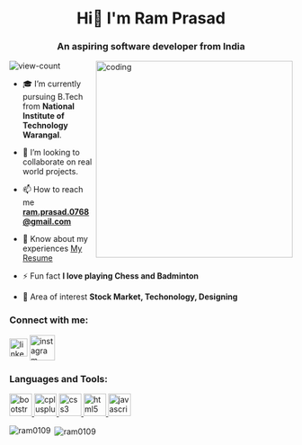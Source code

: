   <h1 align="center">Hi👋 I'm Ram Prasad</h1>
  <h3 align="center">An aspiring software developer from India</h3>
  <img align="right" alt="coding" width="350" src="https://camo.githubusercontent.com/97d0c0c4209208d8ec9573c7e213e05872a9f59b703868647b559b77af601cc6/68747470733a2f2f692e70696e696d672e636f6d2f6f726967696e616c732f65382f66342f35332f65386634353334363961336563393765636433353464663436356437333931332e676966">
  <p align="left"> <img src="https://komarev.com/ghpvc/?username=ram0109&label=Profile%20views&color=0e75b6&style=flat" alt="view-count" /> </p>
  
- 🎓 I’m currently pursuing B.Tech from **National Institute of Technology Warangal**.
  
- 🤝 I’m looking to collaborate on real world projects.
  
- 📫 How to reach me **ram.prasad.0768@gmail.com**

- 📄 Know about my experiences [My Resume](https://drive.google.com/file/d/1ASHVANBBCMecnZlyJ2ynkKvmLnp2U_Ng/view?usp=sharing)

- ⚡ Fun fact **I love playing Chess and Badminton**

- 🔷 Area of interest **Stock Market, Techonology, Designing**

<h3 align="left">Connect with me:</h3>
<p align="left">
<a href="https://www.linkedin.com/in/ram-prasad-487784227/" target="blank"><img align="center" src="https://cdn-icons-png.flaticon.com/128/3536/3536505.png" alt="linkedin-profile" height="32" width="32" /></a>
<a href="https://www.instagram.com/iam_ram_55/?hl=en" target="blank"><img align="center" src="https://cdn-icons-png.flaticon.com/128/3621/3621435.png" alt="instagram-profile" height="45" width="45"/></a>
</p>
<h3 align="left">Languages and Tools:</h3>
<p align="left"> <a href="https://getbootstrap.com" target="_blank" rel="noreferrer"> <img src="https://cdn-icons-png.flaticon.com/128/5968/5968672.png" alt="bootstrap" width="40" height="40"/> </a> 
  <a href="https://www.w3schools.com/cpp/" target="_blank" rel="noreferrer"> <img src="https://cdn-icons-png.flaticon.com/128/6132/6132222.png" alt="cplusplus" width="40" height="40"/> </a>
  <a href="https://www.w3schools.com/css/" target="_blank" rel="noreferrer"> <img src="https://cdn-icons-png.flaticon.com/128/5968/5968242.png" alt="css3" width="40" height="40"/> </a>
  <a href="https://www.w3schools.com/html/" target="_blank" rel="noreferrer"> <img src="https://cdn-icons-png.flaticon.com/128/5968/5968267.png" alt="html5" width="40" height="40"/> </a>
  <a href="https://developer.mozilla.org/en-US/docs/Web/JavaScript" target="_blank" rel="noreferrer"> <img src="https://cdn-icons-png.flaticon.com/128/5968/5968292.png" alt="javascript" width="40" height="40"/> </a>
 </p>
 
<p><img align="left" src="https://github-readme-stats.vercel.app/api/top-langs?username=ram0109&show_icons=true&locale=en&layout=compact" alt="ram0109" /></p>
<p>&nbsp;<img align="center" src="https://github-readme-stats.vercel.app/api?username=ram0109&show_icons=true&locale=en" alt="ram0109" /></p>
<!---
ram0109/ram0109 is a ✨ special ✨ repository because its `README.md` (this file) appears on your GitHub profile.
You can click the Preview link to take a look at your changes.
--->


